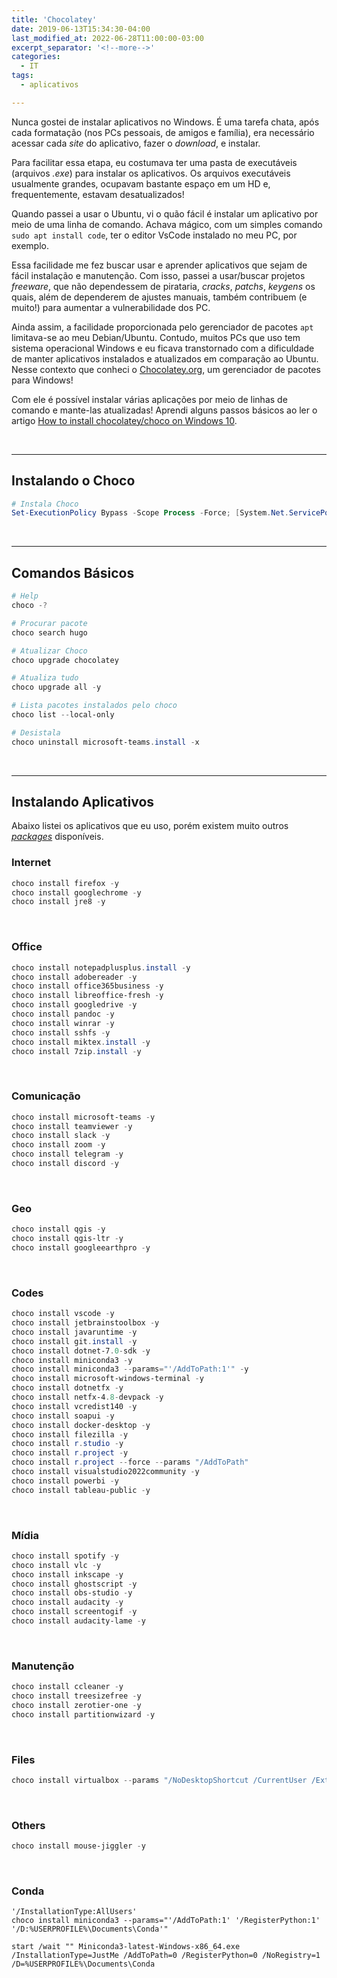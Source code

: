 ```yaml
---
title: 'Chocolatey'
date: 2019-06-13T15:34:30-04:00
last_modified_at: 2022-06-28T11:00:00-03:00
excerpt_separator: '<!--more-->'
categories:
  - IT
tags:
  - aplicativos

---
```


Nunca gostei de instalar aplicativos no Windows. É uma tarefa chata, após cada formatação (nos PCs pessoais, de amigos e família), era necessário acessar cada _site_ do aplicativo, fazer o _download_, e instalar.

Para facilitar essa etapa, eu costumava ter uma pasta de executáveis (arquivos _.exe_) para instalar os aplicativos. Os arquivos executáveis usualmente grandes, ocupavam bastante espaço em um HD e, frequentemente, estavam desatualizados!

Quando passei a usar o Ubuntu, vi o quão fácil é instalar um aplicativo por meio de uma linha de comando. Achava mágico, com um simples comando `sudo apt install code`, ter o editor VsCode instalado no meu PC, por exemplo.

<!--more-->

Essa facilidade me fez buscar usar e aprender aplicativos que sejam de fácil instalação e manutenção. Com isso, passei a usar/buscar projetos _freeware_, que não dependessem de pirataria, _cracks_, _patchs_, _keygens_ os quais, além de dependerem de ajustes manuais, também contribuem (e muito!) para aumentar a vulnerabilidade dos PC.

Ainda assim, a facilidade proporcionada pelo gerenciador de pacotes `apt` limitava-se ao meu Debian/Ubuntu. Contudo, muitos PCs que uso tem sistema operacional Windows e eu ficava transtornado com a dificuldade de manter aplicativos instalados e atualizados em comparação ao Ubuntu. Nesse contexto que conheci o [Chocolatey.org](https://chocolatey.org/), um gerenciador de pacotes para Windows!

Com ele é possível instalar várias aplicações por meio de linhas de comando e mante-las atualizadas! Aprendi alguns passos básicos ao ler o artigo [How to install chocolatey/choco on Windows 10](https://jcutrer.com/windows/install-chocolatey-choco-windows10).

<br>

---

## Instalando o Choco

```powershell
# Instala Choco
Set-ExecutionPolicy Bypass -Scope Process -Force; [System.Net.ServicePointManager]::SecurityProtocol = [System.Net.ServicePointManager]::SecurityProtocol -bor 3072; iex ((New-Object System.Net.WebClient).DownloadString('https://community.chocolatey.org/install.ps1'))
```

<br>

---

## Comandos Básicos

```powershell
# Help
choco -?

# Procurar pacote
choco search hugo

# Atualizar Choco
choco upgrade chocolatey

# Atualiza tudo
choco upgrade all -y

# Lista pacotes instalados pelo choco
choco list --local-only

# Desistala
choco uninstall microsoft-teams.install -x
```

<br>

---

## Instalando Aplicativos

Abaixo listei os aplicativos que eu uso, porém existem muito outros [_packages_](https://community.chocolatey.org/packages) disponíveis.

### Internet

```powershell
choco install firefox -y
choco install googlechrome -y
choco install jre8 -y
```

<br>

### Office

```powershell
choco install notepadplusplus.install -y
choco install adobereader -y
choco install office365business -y
choco install libreoffice-fresh -y
choco install googledrive -y
choco install pandoc -y
choco install winrar -y
choco install sshfs -y
choco install miktex.install -y
choco install 7zip.install -y
```

<br>

### Comunicação

```powershell
choco install microsoft-teams -y
choco install teamviewer -y
choco install slack -y
choco install zoom -y
choco install telegram -y
choco install discord -y
```

<br>

### Geo

```powershell
choco install qgis -y
choco install qgis-ltr -y
choco install googleearthpro -y
```

<br>

### Codes

```powershell
choco install vscode -y
choco install jetbrainstoolbox -y
choco install javaruntime -y
choco install git.install -y
choco install dotnet-7.0-sdk -y
choco install miniconda3 -y
choco install miniconda3 --params="'/AddToPath:1'" -y
choco install microsoft-windows-terminal -y
choco install dotnetfx -y
choco install netfx-4.8-devpack -y
choco install vcredist140 -y
choco install soapui -y
choco install docker-desktop -y
choco install filezilla -y
choco install r.studio -y
choco install r.project -y
choco install r.project --force --params "/AddToPath"
choco install visualstudio2022community -y
choco install powerbi -y
choco install tableau-public -y
```

<br>

### Mídia

```powershell
choco install spotify -y
choco install vlc -y
choco install inkscape -y
choco install ghostscript -y
choco install obs-studio -y
choco install audacity -y
choco install screentogif -y
choco install audacity-lame -y
```

<br>

### Manutenção

```powershell
choco install ccleaner -y
choco install treesizefree -y
choco install zerotier-one -y
choco install partitionwizard -y
```

<br>

### Files

```powershell
choco install virtualbox --params "/NoDesktopShortcut /CurrentUser /ExtensionPack"
```

<br>

### Others

```powershell
choco install mouse-jiggler -y
```

<br>

### Conda

```
'/InstallationType:AllUsers'
choco install miniconda3 --params="'/AddToPath:1' '/RegisterPython:1' '/D:%USERPROFILE%\Documents\Conda'"

start /wait "" Miniconda3-latest-Windows-x86_64.exe /InstallationType=JustMe /AddToPath=0 /RegisterPython=0 /NoRegistry=1 /D=%USERPROFILE%\Documents\Conda
```
